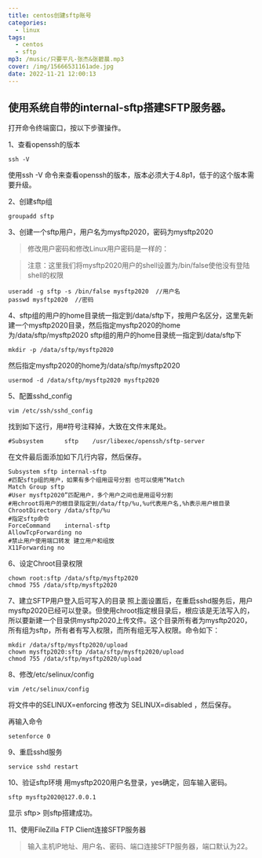 ```yaml
---
title: centos创建sftp账号
categories:
  - linux
tags:
  - centos
  - sftp
mp3: /music/只要平凡-张杰&张碧晨.mp3
cover: /img/15666531161ade.jpg
date: 2022-11-21 12:00:13
---
```


## 使用系统自带的internal-sftp搭建SFTP服务器。

打开命令终端窗口，按以下步骤操作。

1、查看openssh的版本

    ssh -V 
使用ssh -V 命令来查看openssh的版本，版本必须大于4.8p1，低于的这个版本需要升级。

2、创建sftp组

    groupadd sftp

 3、创建一个sftp用户，用户名为mysftp2020，密码为mysftp2020

> 修改用户密码和修改Linux用户密码是一样的：

> 注意：这里我们将mysftp2020用户的shell设置为/bin/false使他没有登陆shell的权限

    useradd -g sftp -s /bin/false mysftp2020  //用户名
    passwd mysftp2020  //密码

4、sftp组的用户的home目录统一指定到/data/sftp下，按用户名区分，这里先新建一个mysftp2020目录，然后指定mysftp2020的home为/data/sftp/mysftp2020
sftp组的用户的home目录统一指定到/data/sftp下

    mkdir -p /data/sftp/mysftp2020
然后指定mysftp2020的home为/data/sftp/mysftp2020

`usermod -d /data/sftp/mysftp2020 mysftp2020`

5、配置sshd_config

    vim /etc/ssh/sshd_config

找到如下这行，用#符号注释掉，大致在文件末尾处。

    #Subsystem      sftp    /usr/libexec/openssh/sftp-server  

在文件最后面添加如下几行内容，然后保存。

    Subsystem sftp internal-sftp  
    #匹配sftp组的用户，如果有多个组用逗号分割 也可以使用“Match
    Match Group sftp  
    #User mysftp2020”匹配用户，多个用户之间也是用逗号分割
    #用chroot将用户的根目录指定到/data/ftp/%u,%u代表用户名,%h表示用户根目录
    ChrootDirectory /data/sftp/%u  
    #指定sftp命令
    ForceCommand    internal-sftp  
    AllowTcpForwarding no
    #禁止用户使用端口转发 建立用户和组放
    X11Forwarding no

6、设定Chroot目录权限
    

    chown root:sftp /data/sftp/mysftp2020
    chmod 755 /data/sftp/mysftp2020

7、建立SFTP用户登入后可写入的目录
照上面设置后，在重启sshd服务后，用户mysftp2020已经可以登录。但使用chroot指定根目录后，根应该是无法写入的，所以要新建一个目录供mysftp2020上传文件。这个目录所有者为mysftp2020，所有组为sftp，所有者有写入权限，而所有组无写入权限。命令如下：

    mkdir /data/sftp/mysftp2020/upload
    chown mysftp2020:sftp /data/sftp/mysftp2020/upload
    chmod 755 /data/sftp/mysftp2020/upload

8、修改/etc/selinux/config

    vim /etc/selinux/config
将文件中的SELINUX=enforcing 修改为 SELINUX=disabled ，然后保存。

再输入命令

    setenforce 0

9、重启sshd服务

    service sshd restart

10、验证sftp环境
用mysftp2020用户名登录，yes确定，回车输入密码。

    sftp mysftp2020@127.0.0.1
显示 sftp> 则sftp搭建成功。

11、使用FileZilla FTP Client连接SFTP服务器

> 输入主机IP地址、用户名、密码、端口连接SFTP服务器，端口默认为22。